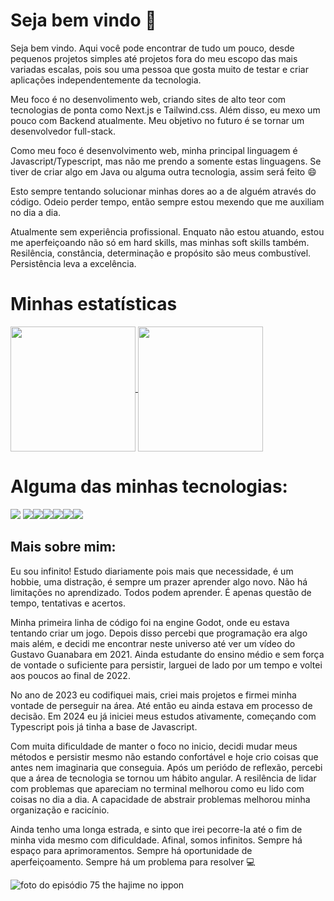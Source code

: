 # Seja bem vindo 👋

Seja bem vindo. Aqui você pode encontrar de tudo um pouco, desde pequenos projetos simples até projetos fora do meu escopo das mais variadas escalas, pois sou uma pessoa que gosta muito de testar e criar aplicações independentemente da tecnologia.

Meu foco é no desenvolimento web, criando sites de alto teor com tecnologias de ponta como Next.js e Tailwind.css. Além disso, eu mexo um pouco com Backend atualmente. Meu objetivo no futuro é se tornar um desenvolvedor full-stack. 

Como meu foco é desenvolvimento web, minha principal linguagem é Javascript/Typescript, mas não me prendo a somente estas linguagens. Se tiver de criar algo em Java ou alguma outra tecnologia, assim será feito :smile:

Esto sempre tentando solucionar minhas dores ao a de alguém através do código. Odeio perder tempo, então sempre estou mexendo que me auxiliam no dia a dia. 

Atualmente sem experiência profissional. Enquato não estou atuando, estou me aperfeiçoando não só em hard skills, mas minhas soft skills também. Resilência, constância, determinação e propósito são meus combustível. Persistência leva a excelência. 

# Minhas estatísticas

<a href="https://github.com/Zafkiel45/github-readme-stats">
    <img height=200 align="center" src="https://github-readme-stats.vercel.app/api?username=Zafkiel45&show_icons=true&theme=transparent&locale=pt-br" />
<a/>
<a href="https://github.com/Zafkiel45/convoychat">
  <img height=200 align="center" src="https://github-readme-stats.vercel.app/api/top-langs?username=Zafkiel45&show_icons=true&theme=transparent&layout=compact&langs_count=8&card_width=200" />
</a>


# Alguma das minhas tecnologias:

<img src="https://img.shields.io/badge/HTML5-E34F26?style=for-the-badge&logo=html5&logoColor=white" > <img src="https://img.shields.io/badge/CSS3-1572B6?style=for-the-badge&logo=css3&logoColor=white" ><img src="https://img.shields.io/badge/JavaScript-F7DF1E?style=for-the-badge&logo=javascript&logoColor=black" ><img src="https://img.shields.io/badge/TypeScript-007ACC?style=for-the-badge&logo=typescript&logoColor=white" ><img src="https://img.shields.io/badge/Sass-CC6699?style=for-the-badge&logo=sass&logoColor=white" ><img src="https://img.shields.io/badge/React-20232A?style=for-the-badge&logo=react&logoColor=61DAFB" ><img src="https://img.shields.io/badge/Tailwind_CSS-38B2AC?style=for-the-badge&logo=tailwind-css&logoColor=white" >


## Mais sobre mim: 

Eu sou infinito! Estudo diariamente pois mais que necessidade, é um hobbie, uma distração, é sempre um prazer aprender algo novo. Não há limitações no aprendizado. Todos podem aprender. É apenas questão de tempo, tentativas e acertos. 

Minha primeira linha de código foi na engine Godot, onde eu estava tentando criar um jogo. Depois disso percebi que programação era algo mais além, e decidi me encontrar neste universo até ver um vídeo do Gustavo Guanabara em 2021. Ainda estudante do ensino médio e sem força de vontade o suficiente para persistir, larguei de lado por um tempo e voltei aos poucos ao final de 2022.

No ano de 2023 eu codifiquei mais, criei mais projetos e firmei minha vontade de perseguir na área. Até então eu ainda estava em processo de decisão. Em 2024 eu já iniciei meus estudos ativamente, começando com Typescript pois já tinha a base de Javascript. 

Com muita dificuldade de manter o foco no inicio, decidi mudar meus métodos e persistir mesmo não estando confortável e hoje crio coisas que antes nem imaginaria que conseguia. Após um periódo de reflexão, percebi que a área de tecnologia se tornou um hábito angular. A resilência de lidar com problemas que apareciam no terminal melhorou como eu lido com coisas no dia a dia. A capacidade de abstrair problemas melhorou minha organização e racicínio. 

Ainda tenho uma longa estrada, e sinto que irei pecorre-la até o fim de minha vida mesmo com dificuldade. Afinal, somos infinitos. Sempre há espaço para aprimoramentos. Sempre há oportunidade de aperfeiçoamento. Sempre há um problema para resolver 💻 

![foto do episódio 75 the hajime no ippon](https://github.com/Zafkiel45/PDF-Repositorio/blob/main/Captura%20de%20Tela%20(1497)(1).png)



